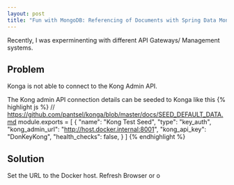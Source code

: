 ```yaml
---
layout: post
title: "Fun with MongoDB: Referencing of Documents with Spring Data Mongo"
---
```


Recently, I was experminenting with different API Gateways/ Management systems. 

## Problem

Konga is not able to connect to the Kong Admin API.

The Kong admin API connection details can be seeded to Konga like this 
{% highlight js %}
// https://github.com/pantsel/konga/blob/master/docs/SEED_DEFAULT_DATA.md
module.exports = [
    {
        "name": "Kong Test Seed",
        "type": "key_auth",
        "kong_admin_url": "http://host.docker.internal:8001",
        "kong_api_key": "DonKeyKong",
        "health_checks": false,
    }
]
{% endhighlight %}


## Solution

Set the URL to the Docker host.
Refresh Browser or o